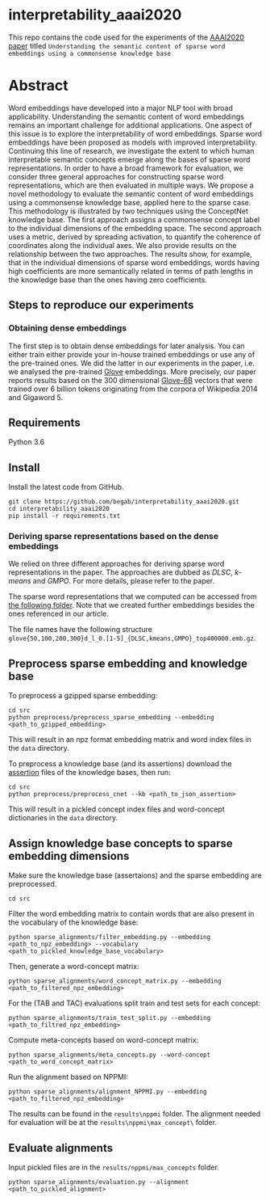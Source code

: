 # interpretability_aaai2020
This repo contains the code used for the experiments of the [AAAI2020 paper](/#) titled `Understanding the semantic content of sparse word embeddings using a commonsense knowledge base`

# Abstract

Word embeddings have developed into a major NLP tool with broad applicability. Understanding the semantic content of word embeddings
remains an important challenge for additional applications. One aspect of this issue is to explore the interpretability of word embeddings.
Sparse word embeddings have been proposed as models with improved interpretability.
Continuing this line of research, we investigate the extent to which human interpretable semantic concepts emerge along the bases of sparse word representations.
In order to have a broad framework for evaluation, we consider three general approaches for constructing sparse word representations, which are then evaluated in multiple ways.
We propose a novel methodology to evaluate the semantic content of word embeddings using a commonsense knowledge base, applied here to the sparse case.
This methodology is illustrated by two techniques using the ConceptNet knowledge base. The first approach assigns a commonsense concept label to the individual dimensions of the embedding space. The second approach uses a metric, derived by spreading activation, to quantify the coherence of coordinates along the individual axes. We also provide results on the relationship between the two approaches.
The results show, for example, that in the individual dimensions of sparse word embeddings, words having high coefficients are more semantically related in terms of path lengths in the knowledge base than the ones having zero coefficients.

## Steps to reproduce our experiments



### Obtaining dense embeddings
The first step is to obtain dense embeddings for later analysis. You can either train either provide your in-house trained embeddings or use any of the pre-trained ones. We did the latter in our experiments in the paper, i.e. we analysed the pre-trained [Glove](https://nlp.stanford.edu/projects/glove/) embeddings. More precisely, our paper reports results based on the 300 dimensional [Glove-6B](http://nlp.stanford.edu/data/glove.6B.zip) vectors that were trained over 6 billion tokens originating from the corpora of Wikipedia 2014 and Gigaword 5.
## Requirements
Python 3.6
## Install
Install the latest code from GitHub.

    git clone https://github.com/begab/interpretability_aaai2020.git
    cd interpretability_aaai2020
    pip install -r requirements.txt

### Deriving sparse representations based on the dense embeddings

We relied on three different approaches for deriving sparse word representations in the paper. The approaches are dubbed as _DLSC_, _k-means_ and _GMPO_. For more details, please refer to the paper.

The sparse word representations that we computed can be accessed from [the following folder](http://www.inf.u-szeged.hu/~berendg/sparse_glove_extended/). Note that we created further embeddings besides the ones referenced in our article.

The file names have the following structure  
`glove{50,100,200,300}d_l_0.[1-5]_{DLSC,kmeans,GMPO}_top400000.emb.gz`.

## Preprocess sparse embedding and knowledge base
To preprocess a gzipped sparse embedding:
	
	cd src
	python preprocess/preprocess_sparse_embedding --embedding <path_to_gzipped_embedding>

This will result in an npz format embedding matrix and word index files in the `data` directory.
	
To preprocess a knowledge base (and its assertions) download the [assertion][1] files of the knowledge bases, then run:

	cd src
	python preprocess/preprocess_cnet --kb <path_to_json_assertion>
	
This will result in a pickled concept index files and word-concept dictionaries in the `data` directory.

## Assign knowledge base concepts to sparse embedding dimensions
Make sure the knowledge base (assertaions) and the sparse embedding are preprocessed.

	cd src
	
Filter the word embedding matrix to contain words that are also present in the vocabulary of the knowledge base:

	python sparse_alignments/filter_embedding.py --embedding <path_to_npz_embedding> --vocabulary <path_to_pickled_knowledge_base_vocabulary>

Then, generate a word-concept matrix:

	python sparse_alignments/word_concept_matrix.py --embedding <path_to_filtered_npz_embedding>
	
For the (TAB and TAC) evaluations split train and test sets for each concept:

	python sparse_alignments/train_test_split.py --embedding <path_to_filtred_npz_embedding>

Compute meta-concepts based on word-concept matrix:

	python sparse_alignments/meta_concepts.py --word-concept <path_to_word_concept_matrix>
	
Run the alignment based on NPPMI:
	
	python sparse_alignments/alignment_NPPMI.py --embedding <path_to_filtered_npz_embedding>

The results can be found in the `results\nppmi` folder. The alignment needed for evaluation will be at the `results\nppmi\max_concept\` folder.
	
## Evaluate alignments
Input pickled files are in the `results/nppmi/max_concepts` folder.

	python sparse_alignments/evaluation.py --alignment <path_to_pickled_alignment>

[1]: https://drive.google.com/open?id=1_gMhgPb2-O84WrZsR2ZnOh3bNVVsdrIQ	
